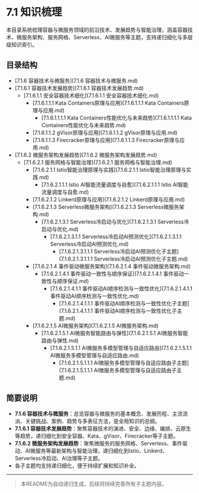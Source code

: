 # 7.1 知识梳理

本目录系统梳理容器与微服务领域的前沿技术、发展趋势与智能治理，涵盖容器技术、微服务架构、服务网格、Serverless、AI微服务等主题，支持递归细化与多层级知识索引。

## 目录结构

- [7.1.6 容器技术与微服务](7.1.6 容器技术与微服务.md)
- [7.1.6.1 容器技术发展趋势](7.1.6.1 容器技术发展趋势.md)
  - [7.1.6.1.1 安全容器技术细化](7.1.6.1.1 安全容器技术细化.md)
    - [7.1.6.1.1.1 Kata Containers原理与应用](7.1.6.1.1.1 Kata Containers原理与应用.md)
      - [7.1.6.1.1.1.1 Kata Containers性能优化与未来趋势](7.1.6.1.1.1.1 Kata Containers性能优化与未来趋势.md)
    - [7.1.6.1.1.2 gVisor原理与应用](7.1.6.1.1.2 gVisor原理与应用.md)
    - [7.1.6.1.1.3 Firecracker原理与应用](7.1.6.1.1.3 Firecracker原理与应用.md)
- [7.1.6.2 微服务架构发展趋势](7.1.6.2 微服务架构发展趋势.md)
  - [7.1.6.2.1 服务网格与智能治理](7.1.6.2.1 服务网格与智能治理.md)
    - [7.1.6.2.1.1 Istio智能治理原理与实践](7.1.6.2.1.1 Istio智能治理原理与实践.md)
      - [7.1.6.2.1.1.1 Istio AI智能流量调度与自愈](7.1.6.2.1.1.1 Istio AI智能流量调度与自愈.md)
    - [7.1.6.2.1.2 Linkerd原理与应用](7.1.6.2.1.2 Linkerd原理与应用.md)
    - [7.1.6.2.1.3 Serverless微服务架构](7.1.6.2.1.3 Serverless微服务架构.md)
      - [7.1.6.2.1.3.1 Serverless冷启动与优化](7.1.6.2.1.3.1 Serverless冷启动与优化.md)
        - [7.1.6.2.1.3.1.1 Serverless冷启动AI预测优化](7.1.6.2.1.3.1.1 Serverless冷启动AI预测优化.md)
          - [7.1.6.2.1.3.1.1.1 Serverless冷启动AI预测优化子主题](7.1.6.2.1.3.1.1.1 Serverless冷启动AI预测优化子主题.md)
    - [7.1.6.2.1.4 事件驱动微服务架构](7.1.6.2.1.4 事件驱动微服务架构.md)
      - [7.1.6.2.1.4.1 事件驱动一致性与顺序保证](7.1.6.2.1.4.1 事件驱动一致性与顺序保证.md)
        - [7.1.6.2.1.4.1.1 事件驱动AI顺序检测与一致性优化](7.1.6.2.1.4.1.1 事件驱动AI顺序检测与一致性优化.md)
          - [7.1.6.2.1.4.1.1.1 事件驱动AI顺序检测与一致性优化子主题](7.1.6.2.1.4.1.1.1 事件驱动AI顺序检测与一致性优化子主题.md)
    - [7.1.6.2.1.5 AI微服务架构](7.1.6.2.1.5 AI微服务架构.md)
      - [7.1.6.2.1.5.1 AI微服务智能路由与弹性](7.1.6.2.1.5.1 AI微服务智能路由与弹性.md)
        - [7.1.6.2.1.5.1.1 AI微服务多模型管理与自适应路由](7.1.6.2.1.5.1.1 AI微服务多模型管理与自适应路由.md)
          - [7.1.6.2.1.5.1.1.1 AI微服务多模型管理与自适应路由子主题](7.1.6.2.1.5.1.1.1 AI微服务多模型管理与自适应路由子主题.md)

## 简要说明

- **7.1.6 容器技术与微服务**：总览容器与微服务的基本概念、发展历程、主流流派、关键挑战、案例、趋势与多表征方法，是全局知识的总纲。
- **7.1.6.1 容器技术发展趋势**：聚焦容器技术的演进、安全、边缘、编排、云原生等趋势，递归细化到安全容器、Kata、gVisor、Firecracker等子主题。
- **7.1.6.2 微服务架构发展趋势**：聚焦微服务的服务网格、Serverless、事件驱动、AI微服务等最新架构与智能治理，递归细化到Istio、Linkerd、Serverless冷启动、AI治理等子主题。
- 各子主题均支持递归细化，便于持续扩展和知识补全。

---
> 本README为自动递归生成，后续将持续完善所有子主题内容。

